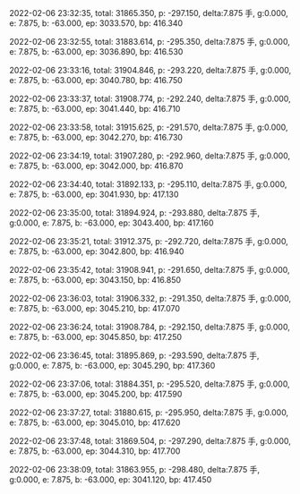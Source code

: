 2022-02-06 23:32:35, total: 31865.350, p: -297.150, delta:7.875 手, g:0.000, e: 7.875, b: -63.000, ep: 3033.570, bp: 416.340

2022-02-06 23:32:55, total: 31883.614, p: -295.350, delta:7.875 手, g:0.000, e: 7.875, b: -63.000, ep: 3036.890, bp: 416.530

2022-02-06 23:33:16, total: 31904.846, p: -293.220, delta:7.875 手, g:0.000, e: 7.875, b: -63.000, ep: 3040.780, bp: 416.750

2022-02-06 23:33:37, total: 31908.774, p: -292.240, delta:7.875 手, g:0.000, e: 7.875, b: -63.000, ep: 3041.440, bp: 416.710

2022-02-06 23:33:58, total: 31915.625, p: -291.570, delta:7.875 手, g:0.000, e: 7.875, b: -63.000, ep: 3042.270, bp: 416.730

2022-02-06 23:34:19, total: 31907.280, p: -292.960, delta:7.875 手, g:0.000, e: 7.875, b: -63.000, ep: 3042.000, bp: 416.870

2022-02-06 23:34:40, total: 31892.133, p: -295.110, delta:7.875 手, g:0.000, e: 7.875, b: -63.000, ep: 3041.930, bp: 417.130

2022-02-06 23:35:00, total: 31894.924, p: -293.880, delta:7.875 手, g:0.000, e: 7.875, b: -63.000, ep: 3043.400, bp: 417.160

2022-02-06 23:35:21, total: 31912.375, p: -292.720, delta:7.875 手, g:0.000, e: 7.875, b: -63.000, ep: 3042.800, bp: 416.940

2022-02-06 23:35:42, total: 31908.941, p: -291.650, delta:7.875 手, g:0.000, e: 7.875, b: -63.000, ep: 3043.150, bp: 416.850

2022-02-06 23:36:03, total: 31906.332, p: -291.350, delta:7.875 手, g:0.000, e: 7.875, b: -63.000, ep: 3045.210, bp: 417.070

2022-02-06 23:36:24, total: 31908.784, p: -292.150, delta:7.875 手, g:0.000, e: 7.875, b: -63.000, ep: 3045.850, bp: 417.250

2022-02-06 23:36:45, total: 31895.869, p: -293.590, delta:7.875 手, g:0.000, e: 7.875, b: -63.000, ep: 3045.290, bp: 417.360

2022-02-06 23:37:06, total: 31884.351, p: -295.520, delta:7.875 手, g:0.000, e: 7.875, b: -63.000, ep: 3045.200, bp: 417.590

2022-02-06 23:37:27, total: 31880.615, p: -295.950, delta:7.875 手, g:0.000, e: 7.875, b: -63.000, ep: 3045.010, bp: 417.620

2022-02-06 23:37:48, total: 31869.504, p: -297.290, delta:7.875 手, g:0.000, e: 7.875, b: -63.000, ep: 3044.310, bp: 417.700

2022-02-06 23:38:09, total: 31863.955, p: -298.480, delta:7.875 手, g:0.000, e: 7.875, b: -63.000, ep: 3041.120, bp: 417.450